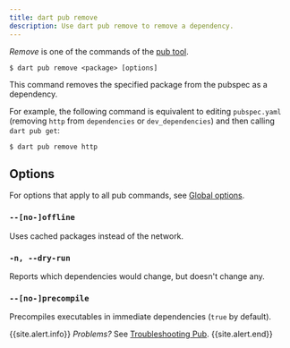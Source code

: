 ```yaml
---
title: dart pub remove
description: Use dart pub remove to remove a dependency.
---
```


_Remove_ is one of the commands of the [pub tool](/tools/pub/cmd).

```nocode
$ dart pub remove <package> [options]
```

This command removes the specified package from the pubspec as a dependency.

For example, the following command is equivalent to
editing `pubspec.yaml` (removing `http` from `dependencies` or `dev_dependencies`)
and then calling `dart pub get`:

```terminal
$ dart pub remove http
```

## Options

For options that apply to all pub commands, see
[Global options](/tools/pub/cmd#global-options).

### `--[no-]offline`

Uses cached packages instead of the network.

### `-n, --dry-run`

Reports which dependencies would change, 
but doesn't change any.

### `--[no-]precompile`

Precompiles executables in immediate dependencies (`true` by default).

{{site.alert.info}}
  *Problems?*
  See [Troubleshooting Pub](/tools/pub/troubleshoot).
{{site.alert.end}}

